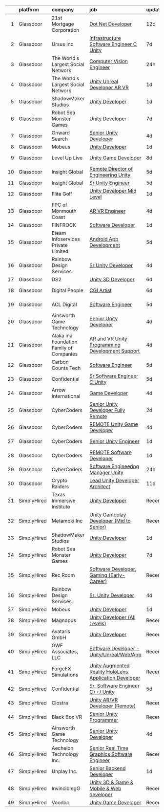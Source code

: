 

|    | platform    | company                                  | job                                                                                                                                                                                                                                                                                                                                                                                                                                                                                                                                                                                                                                                                                                                                                                                                                                                                                                                                                                                                                                                                                                                                                                                                                                                                                                                                                                                                                   | update_time   | location            |
|---:|:------------|:-----------------------------------------|:----------------------------------------------------------------------------------------------------------------------------------------------------------------------------------------------------------------------------------------------------------------------------------------------------------------------------------------------------------------------------------------------------------------------------------------------------------------------------------------------------------------------------------------------------------------------------------------------------------------------------------------------------------------------------------------------------------------------------------------------------------------------------------------------------------------------------------------------------------------------------------------------------------------------------------------------------------------------------------------------------------------------------------------------------------------------------------------------------------------------------------------------------------------------------------------------------------------------------------------------------------------------------------------------------------------------------------------------------------------------------------------------------------------------|:--------------|:--------------------|
|  1 | Glassdoor   | 21st Mortgage Corporation                | [Dot Net Developer](https://www.glassdoor.com/partner/jobListing.htm?pos=103&ao=1110586&s=58&guid=000001821a5f4b0f939e2a02dde59460&src=GD_JOB_AD&t=SR&vt=w&cs=1_06e5aae0&cb=1658299829411&jobListingId=1007990508969&cpc=3048954C0A0E4D25&jrtk=3-0-1g8d5uir0khog801-1g8d5uirdimbe800-8a830705b06b381e--6NYlbfkN0BeAyavutZxRR7ChPbyVYCIOKJX9CUQksOACpGPzjAT8NFrx-wLRtB8cHbO_Z05eeN-ec5Qr0zoARbmGulbnJfT-tQ7mZ_Crun4kihfGMB0SAkv55ej3GEmwoceb5zNJUUrZ102Nic3xKjbl7XfDXj_49WS4x8AbQYFPMDiUCKuONfOLIYZFizOiKK6aLzvrWXNhCOBYeTIPyGUf7Njab4y6jE_oU8_eIy97I_gZ8cTtQxPLWnV1dl7SnNpUrQxR32ylRrU718tMM5M37xFW-HIV_x-H5eWkngulMDTvYOaFRcfBhQeAlxjx-1hj0IW_qazTKwGmTRVqdJjQQZGX0HlUOF2QuhwYAaoC9Lh-3xPHyUVbkUJHGFKd8avzn9r5cbPAknqatI2cEP8QwNCMvguzBMFEhIwh4i3qFnQTRs8sH347Rlo7EFnMXdbFz0QqJUNkRIFYm2Zj19v-rhYhd9C5zod__2bSOk1D02vV1KsqrXAIsTRZvvN2oJXUtr8Qas%3D)                                                                                                                                                                                                                                                                                                                                                                                                                                                                                                                                                                 | 12d           | Knoxville, TN       |
|  2 | Glassdoor   | Ursus  Inc                               | [Infrastructure Software Engineer   C   Unity](https://www.glassdoor.com/partner/jobListing.htm?pos=118&ao=1110586&s=58&guid=000001821a5f4b0f939e2a02dde59460&src=GD_JOB_AD&t=SR&vt=w&ea=1&cs=1_83c50b16&cb=1658299829414&jobListingId=1008000665313&cpc=723ADC3DFE402989&jrtk=3-0-1g8d5uir0khog801-1g8d5uirdimbe800-b0485a43df19784f--6NYlbfkN0CT8vBT9H5mqECx2dfLV_FONLPDKpIRssxVwtj05Tmm4rA5I0VNOPdM1oYsK66ov5raqgX3wEbAqR0DWOo8CCBt5Y0qBNhgsQ__-1w0kUwpV6FrWLvtMXARPehRsQ7uVa8glCZcAkor2mfrt_8xJznLCLcsFOn7QcZp1FSw-N7Y-h39sb6CeYTWv75zZpPoM2vjGwSM9bT0vYP6_6zlYTVMAYXL7gWkuK1uMvVkI9MWs1JI0ZC8aY2RUrMh_-goTW8szIfp45CCQrQbJ_NEcXJSLiC4XlIXpfdwJFIY3xtd8A_SAqo0aYMdsW50nYihlPj-K91iPYvBpOjQTZr66J-gWwHjCrIva__4EHj5aLLCeHY3TQBt79YUpBu_OZdN5QgJqh2SVoBzQupQahNPraJGCfJgwkDp9po0aogns1EtAagzr07nE8Tm5MVkjtg_yH_ZtCnN3EhP7-f_h4oZGgQqxS7sPpDCHhGTyhr8XEoKetfnu4d5kCCdGBBZm5vPh6OhNIM8nJVSwMWHh4VPqDxIO0bJRGGM6MiZXwhCeWlkRFRL_awGkaC7JQfXn2gOXpv_nRyd3rbeSByCyK3Ms-vxQngWZ85dRYldZ17q6CELvfmO-IIZjTO3lx6D6TIv1fzG1mFF_jobtDKF0uy2qICf2hTqQMAytemIlvh7HzxwrkQQeLyH1D59QQo2pWGnT1JbDv3MJwWZ8i_oI5ouYA8mFWDprwh3Af7MJkuF_UeQmQKrVsjY4rTmCKkNrilPomJ3-hySLKMBnOre1GQnrxpBvgqBYuoUNG_nmebos8Vg8tnpdZ5pg-sPcz3DDGi0Fj1jLBeMYI6YijJ7N2HijG_zeAwpzzb111s3CN-ct6WSXNOIpNTxmSy4NGMdKZLZJ3QPZZh4whJNaXr4sJRc8iYSoTW_KTL283dswjExDh0tmxfG0qkNq6Gxzk8HRdQ2ZEW56kcUdE-Ugv2ngTP98-T5DAUe_u0bd_Ws1vtPYzb0pkwAXyibvjcvBZPI3sV-LKg%3D) | 7d            | Pittsburgh, PA      |
|  3 | Glassdoor   | The World s Largest Social Network       | [Computer Vision Engineer](https://www.glassdoor.com/partner/jobListing.htm?pos=119&ao=1110586&s=58&guid=000001821a5f4b0f939e2a02dde59460&src=GD_JOB_AD&t=SR&vt=w&ea=1&cs=1_a94d45e5&cb=1658299829414&jobListingId=1008016092332&cpc=4F748F1840550ABC&jrtk=3-0-1g8d5uir0khog801-1g8d5uirdimbe800-ce12c7469a19fc67--6NYlbfkN0DSgjPPcnEdvoK3uuxfISLALE6pB1FR7YSHOr_tSg5_QGIhoz_2VqUepdcKLBLI_zSI5rPHLCmBGWgxCeJ4M5P7n_XgXq3LSbWHVjzhB8SncVWKLKcauZj6BitvAZqCpK2ZVO4R1u2CEQQKkPMw4ZDE0iWUW6Q4vv12NAM5c-Hf7Bz-OPjFUdxgf0LkTwE9QDgNyVAtoBeW_TZAlpznnyrZAUJiHPWhbkBaWMtHQgYi1jGja8lbYkxHbJav8hVPK1IOjgVRYI1kt_GcNShk5lcrF_niPKSnGIyvbQAZBKT4kPO7eZr0NKtaDgKtmscnvlgBGV9iPPzGmaP17Ir881udmr2hXBDzMhgHKAqrwHHyaA0hgT46wvFivv2jGiAc2aCDjURJlSNhUfAR7TXun5sizNdoPXg6dEVdbgfjX7_cDwBc-47Vl_atF8evNyzW_SN2PfKuRUyi5_HSHo4gVDJ4eKO8oscxkzSdepWpY6WH62eY5110OU2WmTHnHy2LNJh3CXUya5DI2vOUO5sNhVazi_ReJVxGopAjv31QoARIvPho7IXd5ay7gnN4pVUnBsSVDIBr3Sv9pBtzrluONxTik3CAGAH1QwI%3D)                                                                                                                                                                                                                                                                                                                                                                                                                                                     | 24h           | Houston, TX         |
|  4 | Glassdoor   | The World s Largest Social Network       | [Unity Unreal Developer  AR VR ](https://www.glassdoor.com/partner/jobListing.htm?pos=110&ao=1110586&s=58&guid=000001821a5f4b0f939e2a02dde59460&src=GD_JOB_AD&t=SR&vt=w&ea=1&cs=1_3dfbc950&cb=1658299829413&jobListingId=1008012651983&cpc=6193B0C32834B022&jrtk=3-0-1g8d5uir0khog801-1g8d5uirdimbe800-6a9687f16436b173--6NYlbfkN0DSgjPPcnEdvoK3uuxfISLALE6pB1FR7YSHOr_tSg5_QGIhoz_2VqUepdcKLBLI_zRvkDZhvtF_k8miCmwKmbQ_d86ghCkWK5Iyn9zY4XJYRa_cJlbg1rLK4zZUQXMOjDscXw6-RhjxJQyns7_2qNLXsUWksOCT123nD7wpF_Hivl8vz11EM2MFHvVHmMh_eNcTFKBX3aPx0XK2AWgWqCCi4yhTQXqaJ-rU0w4FSR0A1fu0Nxja9jKNHuuas7Ala2hHSYuh-2Vn-d55V8gQ_PfcW3lMAB8MR2QJqOEu7BQtJ7Pb7azhGjZf-lT6oO0GV6yxwmv42tYaOgrRkB44UW6s-Of9m1ft8ZYljJamrG7JPC-bFhsQMzLLuXmyBMXOWatltFFnnC8uszpbDuu8bS8_3cjcAOT9-MdLmJIPUaZUlTOL6SjMLDqiTWE4I3zVTc1L9oJ2L4nEt3K_SiGIgLsCGUzEYZMDOBOJUtHRbUv8lkZ9_YIppm0Ktxgqmviy79nLMfyDexH6AKbACca7x459CU-DEcBb7H45v73OKmD9MB-V4fI4bnuzbUZW4rmKqX2pubDqZpoyiYs3J6nKTvnM)                                                                                                                                                                                                                                                                                                                                                                                                                                                             | 1d            | Sausalito, CA       |
|  5 | Glassdoor   | ShadowMaker Studios                      | [Unity Developer](https://www.glassdoor.com/partner/jobListing.htm?pos=124&ao=1136043&s=58&guid=000001821a5f4b0f939e2a02dde59460&src=GD_JOB_AD&t=SR&vt=w&ea=1&cs=1_87454560&cb=1658299829414&jobListingId=1008012133994&jrtk=3-0-1g8d5uir0khog801-1g8d5uirdimbe800-47599d259b71b965-)                                                                                                                                                                                                                                                                                                                                                                                                                                                                                                                                                                                                                                                                                                                                                                                                                                                                                                                                                                                                                                                                                                                                 | 1d            | Remote              |
|  6 | Glassdoor   | Robot Sea Monster Games                  | [Unity Developer](https://www.glassdoor.com/partner/jobListing.htm?pos=128&ao=1136043&s=58&guid=000001821a5f4b0f939e2a02dde59460&src=GD_JOB_AD&t=SR&vt=w&ea=1&cs=1_34da6039&cb=1658299829415&jobListingId=1008001069165&jrtk=3-0-1g8d5uir0khog801-1g8d5uirdimbe800-bda0a343296c4b50-)                                                                                                                                                                                                                                                                                                                                                                                                                                                                                                                                                                                                                                                                                                                                                                                                                                                                                                                                                                                                                                                                                                                                 | 7d            | Remote              |
|  7 | Glassdoor   | Onward Search                            | [Senior Unity Developer](https://www.glassdoor.com/partner/jobListing.htm?pos=105&ao=1110586&s=58&guid=000001821a5f4b0f939e2a02dde59460&src=GD_JOB_AD&t=SR&vt=w&cs=1_b63b10c5&cb=1658299829411&jobListingId=1008009126466&cpc=AE484BB564079092&jrtk=3-0-1g8d5uir0khog801-1g8d5uirdimbe800-a00b5ca1fb24b99d--6NYlbfkN0B7YoEZZ2QAGDyEGGmBPAUWSHc1Mt3sMCn9FehKcWA3w8FH2hNAUDUUK56wYZ9jEGsXCxu_85K9uRy8dOwbEGhZNxipk61hwP0-Sk-yec9ZHp0cveDUNV7Ty3Fe5lxwgZMJjTROxwIX3CoB0-Hqf7feHG1fmuiRwJmmkDxtxLF51Q-lWP1FzRlR4WMlJ30EON4koHrwPNQHTrCciC8O2Rb4L7dgmTAF50IDTqoAlXi2kGgrj7LsN9bG-kFF3KbBCvL5QpCVChyvaGsaSbu-GoADiV5Zu0xpnJycMegvr6rQiEYDM29_WjPussTJv1jqAL4jLdNk-g-vJNZdQkWrbkfJCtdas7xIbZHO5-hYvGuooydBCKzwCqlxsGFifdCd7JSMehOLXnidW3EsSE01xDp8LPjy2MLCjUFsD2unGaD1S1hK4vbLKSBeggJDbaB8ltA58ly9p_3Zyx7Q-tcvJbzgzMWQDKDH3DfNzlyhJFtmPhcYNKA34ujwc4E_SJqvTqjGwAdysul7W9L6dfx0onjVRWTDhkshjKQLuyBxmj_ZAJQD6feCEm9PNWmzK1AmU0gA-SKYG8ki_a7R0QGOOVk8kHqhs4BwtM8OWYXfjR9Yt1xNWTdcGsDhlc3tPDqG0h9YjHE_Rg9pHzuwDKOOR_5MfFyfhPltRNtx_YGWJcwyjYIwtVM7ulBkvwUiKE_-EuWlrdGx966fvAeKPj0yBEiE4j6OevAw7Xsi7jrcBXa1TOHwkAUoLB0jM5BjZqkTVbpLGb7mnzdQjho4Adg4HlKjDyOZAVAAI5Kl9CtsyhjIK-w2j4KQAIXpxXN-f0qAXEZjdDJHkwh8uOBVdjC9ITV8TJpkhxq-1qOBb0wCioJXSGEsbsvh_R_yGxZdAuCLCxVeYFFQIID4dqZYT4bBislw9d6-tcMN-x3Cpr_uTKj1ZWKcxSxNtxPJJooZFJ51M0nZUNrVvEPrp9tcguGu22RYPuJZLb3ElHptuHwkFsfZ6rN8PADVogOj)                                          | 4d            | Ontario, CA         |
|  8 | Glassdoor   | Mobeus                                   | [Unity Developer](https://www.glassdoor.com/partner/jobListing.htm?pos=130&ao=1136043&s=58&guid=000001821a5f4b0f939e2a02dde59460&src=GD_JOB_AD&t=SR&vt=w&ea=1&cs=1_946fb649&cb=1658299829415&jobListingId=1008012455848&jrtk=3-0-1g8d5uir0khog801-1g8d5uirdimbe800-8725804754ef9c43-)                                                                                                                                                                                                                                                                                                                                                                                                                                                                                                                                                                                                                                                                                                                                                                                                                                                                                                                                                                                                                                                                                                                                 | 1d            | United, WV          |
|  9 | Glassdoor   | Level Up Live                            | [Unity Game Developer](https://www.glassdoor.com/partner/jobListing.htm?pos=107&ao=1110586&s=58&guid=000001821a5f4b0f939e2a02dde59460&src=GD_JOB_AD&t=SR&vt=w&ea=1&cs=1_be9f2063&cb=1658299829412&jobListingId=1007998297243&cpc=C19BE7EA145E205E&jrtk=3-0-1g8d5uir0khog801-1g8d5uirdimbe800-25709eaea19f08b4--6NYlbfkN0CvahHJL5dpwIe5nlYo2UZJB8CTXAEl9vJAxrd3EfdRQTsMSQezOrtTMBqU6ULetrn0kWKrj3WMZ_Zw7M8i1tIU5GOLAEookl2DAeI1XSX4CuoccEQp393OXUCbGbTct8FADhPwjvcMG2ENXgxGXjYu53qekhMum-_e2gNGa1zEKheMz6EIdBpvkc-RQwDEgUTFgPvHMuNAuHvgsmQG50oHGqtcUcFpOms4N_eentHTLM_i6BUi86wbJmW2TaPpYh0mQ3AEp6H2qFFFyNQ-yEe92FtKB_b_yTskSylwoKNXPN_dmZBujOs1Hj_97fFn5s6MCd2zG-kHwnrUftURDEzWe2p-ogiY5oKXOlKeMl8_MJX0wWag5G2Zs8p4cnyIb5twroGk1e4FoneHeCDK3xJO3FXHacpGP4USZ5sHZ0xOqv-iwWBGN59yRoertgLVoFrbOkHBugarhbvBoS4SXcwPmk53UgKfqTu1VdiorL4vvenPoosmiEqI5XL-0tInGyE%3D)                                                                                                                                                                                                                                                                                                                                                                                                                                                                                                                                                         | 8d            | Issaquah, WA        |
| 10 | Glassdoor   | Insight Global                           | [Remote Director of Engineering  Unity ](https://www.glassdoor.com/partner/jobListing.htm?pos=126&ao=1110586&s=58&guid=000001821a5f4b0f939e2a02dde59460&src=GD_JOB_AD&t=SR&vt=w&cs=1_3bb936ff&cb=1658299829415&jobListingId=1008005763098&cpc=654405A9B1E0A9F5&jrtk=3-0-1g8d5uir0khog801-1g8d5uirdimbe800-a4532da0d4f64da6--6NYlbfkN0BKkHZu3wF05EeDimN_p6sYpKCMArvwa95YdH7UpkaBCqc7l59Erwqcl6jKZ7tqOryX-JP2TgSKNiNDyGFl1wEoOFj1GEPLc3pbttkrTy9NNy2_4sGK_zQoSaA4wBw-7ZLrSldBUJxd0hT1aq812k5cA026H-45AxJa1hY-Qx7iOmaToWi52HrzNsXGcjF5a77lIHBBi-pNevhZvzEZs2tzYfwe7Dls-MeVrpKEeOC0JGBwddxmLD6d7E0I3tkgqRn4Od0t3R-5h_eFmZh1UUBJFw4VaW8YXPDJ5CdOkuqWGhklOWjxk9U2N-dYH1b6Q_oqXJFVlk-reOf_uSz5Lp6z5QgVy27vuH_XJFypDy0ENfulTiXBbJ6TlJ055adXNfIFBSX_2apL9py23WRTyU-h7UNx8pueVtgSpAx_H2vW2QOJKhQyz0ko8tMo9v6eDw-ZVeMcfUT9dvRS_JRrdJ5UEn09kveGMMWjRiQ8DhQyEg%3D%3D)                                                                                                                                                                                                                                                                                                                                                                                                                                                                                                                                                              | 5d            | Las Vegas, NV       |
| 11 | Glassdoor   | Insight Global                           | [Sr  Unity Engineer](https://www.glassdoor.com/partner/jobListing.htm?pos=111&ao=1110586&s=58&guid=000001821a5f4b0f939e2a02dde59460&src=GD_JOB_AD&t=SR&vt=w&ea=1&cs=1_02562c06&cb=1658299829413&jobListingId=1008006008863&cpc=A0637F14311B9419&jrtk=3-0-1g8d5uir0khog801-1g8d5uirdimbe800-90496938cd1a08c9--6NYlbfkN0BKkHZu3wF05EeDimN_p6sYpKCMArvwa95YdH7UpkaBCgHzxp9Is74qxSOFHe9rjiESEHFG7uHJFBRdHn15XhRg5kVF65MFIbQYQDIM__9-kIGC204QAPDKP7mfL4-pO1NFvpQgZa0IN1pmRfUl2Hg41IEJeJASAqpgnyak1_oHxTgcsSFmlXkO0a-hW9AMRewTcqbwutZS4rMKP84kcl7Fj5ZBTolzbC3fyrDB2wB1v070lwRppvHsVcrYqSLuAchfkJ2vh_ZiO6fo6KudMydCIkBTlWQAHW4WQHkfCnH0ujRGI7SU1_-IMkOIaCvd4hestweGJk8qfm4OryKQbYvuQvXZvJfara1SezZOJabjOmh_195DfObpes2Z_ZGcECnTGn1AGrtjJfZEEUtdIVb4Ze7z4I4NiKKSkRmvJgQ_xhcPATtcV3d1YDeyBNvCz2DTb6_r4k4hdcSv0zLenIXn3p26if10o_HdV2jGYgzyWNRwNIp8kGLMe9oYD8-Nq8CdtcrpkiF6xA%3D%3D)                                                                                                                                                                                                                                                                                                                                                                                                                                                                                                                                             | 5d            | Remote              |
| 12 | Glassdoor   | Flite Golf                               | [Unity Developer   Mid Level](https://www.glassdoor.com/partner/jobListing.htm?pos=104&ao=1110586&s=58&guid=000001821a5f4b0f939e2a02dde59460&src=GD_JOB_AD&t=SR&vt=w&ea=1&cs=1_61f5f6c5&cb=1658299829411&jobListingId=1008012200941&cpc=F793441F64F6F721&jrtk=3-0-1g8d5uir0khog801-1g8d5uirdimbe800-2ed91eb2bff1af8a--6NYlbfkN0D_KRozbKJx95I3LRYgbj09bqBDFeyQG4s8tCOB31p2DFF3XWjUbq1KyFIz2p5qTCcJE-tfDGeItgF3YqsHxqmWmv_fe83BmlIU0WgDu5uJxBbYiuDddGZhBDpUzgYV_vmtzXvB08EMIDWI2OXG29cWyCnCkApuGpnUrcgpkVhp-EePomp4q814zikpbXCgdd2LQoUyfLfHKoamnV1J6ESqVL5xeyFufrVib4AnvbzWAIdgd054BZEkY1IcWTIg1CjbOXHmFVY9hhifT0Scnt47qpMC2DGMqc4kAd10gaIopIEoPRpJ0ac94mJK1O5GgdhWqhRHE5TD5-sqxZ7fAnCu00_2j6hkwiKw-ASMH3XePGYwtpL5AKhT2g6mbOufjAT_ifcs2su8YTjkBOuTfNM0X19qPtz4rHiP-H9ZFnJUXzvQcrZx2URHQGqmHfwrSK4YEiplyAjPTWe_mzlPl9BjUlOIUDd6l1bAAQkh8flin-aC4-zbvWZZxaPhZ95JmsSz63cqi_pTzA%3D%3D)                                                                                                                                                                                                                                                                                                                                                                                                                                                                                                                                    | 1d            | Dallas, TX          |
| 13 | Glassdoor   | FPC of Monmouth Coast                    | [AR VR Engineer](https://www.glassdoor.com/partner/jobListing.htm?pos=116&ao=1110586&s=58&guid=000001821a5f4b0f939e2a02dde59460&src=GD_JOB_AD&t=SR&vt=w&ea=1&cs=1_805d7898&cb=1658299829414&jobListingId=1008008395089&cpc=8D52E76475A7E842&jrtk=3-0-1g8d5uir0khog801-1g8d5uirdimbe800-6ea360dff88ed17d--6NYlbfkN0CLv2CBgusphKIwL-jyz1jWirmJ0svNnTxHpeNhNaNJDD3B_l9KdkoZlyygzogx0NUkkQBJEELeXyE3aqUkDRqupv7WzzVk10YumWlohhatGi-Z14Ozi3HdFgiZLW4ahInlZBVGSH8DCv0MIbIoKUvFqKzXab9I-mAtpaYOVNOkK56mikoJBO4JMNqHoTWJau3mb9UIe7Gad30L2OgALRRhf5xvZt63dbOZK8NBTVRYhdAlc47K8S4Ng7_3E5AGrEXAIVmvCV4KyFNa22ZwgBocMY3U-Pvf62VWow7iqbRBHPyys8snxRMtNDqUe2m5S2VDcHFuD2HAJRkejU5CgEHQOtzVpA35DBO89JxrZI-2d7rxsgX6ldGxnB-xFPJP6zRwaSvph0zlLY3-fFnTEXrsBn8z0SmxPFAivhWUknCC2naUygbuVZiRHl6Eowc_cC41iLaYSfwj5h-1gfirpavZ-rwnztxCKGzNhvex9RJPdL0l-dIYIn58KNtpI285uwI%3D)                                                                                                                                                                                                                                                                                                                                                                                                                                                                                                                                                               | 4d            | Remote              |
| 14 | Glassdoor   | FINFROCK                                 | [Software Developer](https://www.glassdoor.com/partner/jobListing.htm?pos=106&ao=1110586&s=58&guid=000001821a5f4b0f939e2a02dde59460&src=GD_JOB_AD&t=SR&vt=w&ea=1&cs=1_be68d961&cb=1658299829412&jobListingId=1008011950221&cpc=3028881457C6165E&jrtk=3-0-1g8d5uir0khog801-1g8d5uirdimbe800-52eb8c47240b8ce0--6NYlbfkN0C3s6SQssVyjM0TBjXC5cY90NsFTu6k7iXDnyh6Xjam_f9HPFxZrvvEQyN7y773b5hIKGguGg1k6Yyil5NVzPWwtKWS3LS1S-Mf60Wz__rj5kbF1r4w3M0mK_bX94uYwKpE-w8DLdRyVftoTK4_UjHHtIv0zkXJpGuzEUf2jhXbk6G_k1fVtrLLSrGOKuaY8d31KGh8Bt2ymIe9t2F3_NMhpfM-F6MbRGYA-F-AhQAi24a4t2b3llTWQfTjZuI5JoCqypJBT9jP1H6Il4RHb43eeWxx1vMu7AJocnzdiEYB9B-NKWbURqfIqWkkNkMTX8Xydmm_utExhzfsX3UlJd2XU2pwAY9jqLJHhXzW_zazVIQtaCCjFGgjo9PEX6qB3iQKnW-APTMjIDKbIbvh2UkVmlJ1UWgQjiuiD8TDrW2cFy35p8yhio0LcUrlVyIh8FNRqz3irRA6qtllubRpAnnE170r5PEwyIBMEc68lRMtPmSii-BL31ViIbxXWpRayusXXaq-7yrgmA%3D%3D)                                                                                                                                                                                                                                                                                                                                                                                                                                                                                                                                             | 1d            | Apopka, FL          |
| 15 | Glassdoor   | Eteam Infoservices Private Limited       | [Android App Development](https://www.glassdoor.com/partner/jobListing.htm?pos=122&ao=1110586&s=58&guid=000001821a5f4b0f939e2a02dde59460&src=GD_JOB_AD&t=SR&vt=w&ea=1&cs=1_26cec604&cb=1658299829414&jobListingId=1008006527467&cpc=2CAED5C921A5F994&jrtk=3-0-1g8d5uir0khog801-1g8d5uirdimbe800-05383e8359260793--6NYlbfkN0Dh7uhyTJ7ceVX9cxrhRzkf3V-ashF7vV1FDMtoY4ul7WmHnca46Sdb1uL5D_1w7uZpB8dI8SJgJC4hBpvuLOgsCEs6NAswkoJzi_6T96O0upM3K2ddhyUSSrTgyDNjEVnOhIq2tTP5YI3BYfxbIXQvSXy-Kj3858Yj3Vw5OnRDHCeOOHWh-8ot9FkMgaPHiPnor4YPujmNAVG6fnNGmF634S4EIiYyTYuMKIG2a0maHv8YOMBWvT4o8R9nX0kHJeoY_n-VsMncUzagNcwjZFCAGk1f5B-SxbvBrlNVozPlWRJMi7iginYELh0yYZzcA_76Jo7hZqhNSWPu-Y82Ty604YjOPrQyuHHHjMhTXGtB3P6xpPRlqKBDolAtfnRDqIQC0c3RYsgq0uSimKlVIbmNZWrs-SkIqA1TFETsG2WdmxiHg63mgHHGHofCfnhdAd5kTHXRWqHGXeV3GluBDMXiay4b_tkBp3DOmWdEnurXzjsjGk1-DcvLTeLEIAVRzbaOq1EIBWIO8Q%3D%3D)                                                                                                                                                                                                                                                                                                                                                                                                                                                                                                                                        | 5d            | San Diego, CA       |
| 16 | Glassdoor   | Rainbow Design Services                  | [Sr  Unity Developer](https://www.glassdoor.com/partner/jobListing.htm?pos=125&ao=1136043&s=58&guid=000001821a5f4b0f939e2a02dde59460&src=GD_JOB_AD&t=SR&vt=w&ea=1&cs=1_c977a0e2&cb=1658299829414&jobListingId=1008007915028&jrtk=3-0-1g8d5uir0khog801-1g8d5uirdimbe800-bd6aaf863d3efcb2-)                                                                                                                                                                                                                                                                                                                                                                                                                                                                                                                                                                                                                                                                                                                                                                                                                                                                                                                                                                                                                                                                                                                             | 4d            | Remote              |
| 17 | Glassdoor   | DS2                                      | [Unity 3D Developer](https://www.glassdoor.com/partner/jobListing.htm?pos=108&ao=1110586&s=58&guid=000001821a5f4b0f939e2a02dde59460&src=GD_JOB_AD&t=SR&vt=w&ea=1&cs=1_4106c9ee&cb=1658299829412&jobListingId=1008003789277&cpc=C63BD00756FD6F58&jrtk=3-0-1g8d5uir0khog801-1g8d5uirdimbe800-3dc75a4ae4966aae--6NYlbfkN0BKZiTU3MWSf2834NP8-BeeJRmueELpPi8r1E1YtrvsfHIZFXDrlmQ558dKnDmfieoIbn97QAPoRW-TZ4mkqvqP2tqzRnsaUdrNmaIPkW_IKr_b80_HPUsdUYmP5ZWsVs3gTiWr6j4NWSiCx2g7a77tRh7VYoXUMP1SO6_vUSlwwpxN9kSPQ8zkOUvjLEvmMQ-JZsTERmYlW1Feoq4HK-GusEPHXsgfxri3SUkXlV9tqeIIDNotxEVbyw2Xqq2RTTq1rdXIAxIV-1ULasBMvdZp9wRG7pv-x4R7mO3jeQTNuuu4zz5vVTCRMczqZgkQQ21lhQyq4a787Qg90eOxdOCuFHDt4iv8S3xbKrRKfqXV4xGAYR5SdQncM-6vnpSlaQQRLFwGT-HPaKAhrCCgP4JQ7Q6QomtNxmTCDrV_Iaeai4kY5vqxp5XriTyZusyiBDYw-pZ8GuMtgQnA5tPmANF9Xp6Xvpd1-HZ2C5Yzoq3nIPl9rD13Dz_7T6UKX38hXwklR0h9BAHNtg%3D%3D)                                                                                                                                                                                                                                                                                                                                                                                                                                                                                                                                             | 6d            | Niceville, FL       |
| 18 | Glassdoor   | Digital People                           | [CGI Artist](https://www.glassdoor.com/partner/jobListing.htm?pos=127&ao=1110586&s=58&guid=000001821a5f4b0f939e2a02dde59460&src=GD_JOB_AD&t=SR&vt=w&ea=1&cs=1_82021e65&cb=1658299829415&jobListingId=1008003231041&cpc=F41FEAB56D215062&jrtk=3-0-1g8d5uir0khog801-1g8d5uirdimbe800-5521329aae6fcc64--6NYlbfkN0CQRQ3eiV4YWjrRS1ho7HVQ9JO8v6Fb3eU0yDOJbdOiEoxcbMbAZ5AqIhvJgyRVJMaxzVAGPEOKL8Xsx6wLsj4JSrq6ioBA61CEI2T_HFr0HIeFXNZOy5KE6p2cRmJ7nzzAccfdieyE6ScRJq9XDl61fMV0awonkN--_BX1CW_S85vSH6YJV4xr8xgtlteii2u9bABQLhnIlNvXEYhjJNpyu-I1OW2ja4um_Szej3kK5rfZq7yzHiH0Io59KFu55A8eRpeUEitnyYl5aqxWOoXnpxP5ir3ahElvwnIrWt6zUJHP6drfbPP0JegnoNP6aL-IoJYR-EC4oM-1TcZmca0VkBE5Hm5V2uOvASoipjvc8KuPJDBXLD8-wXeL3k-6FD6LhPSvR2207zkrYwUK_K4ms_uhFAnK8n3fVwj45QXBIoWcx-7sNsEa6Ct3PUTlkzaT3pLQCKFu7TzmJhqRrOFWLPeR7gg006jPYnTkIxJ-7d8cdBcDJlxfMseAGwd_2yo%3D)                                                                                                                                                                                                                                                                                                                                                                                                                                                                                                                                                                   | 6d            | Minneapolis, MN     |
| 19 | Glassdoor   | ACL Digital                              | [Software Engineer](https://www.glassdoor.com/partner/jobListing.htm?pos=113&ao=1110586&s=58&guid=000001821a5f4b0f939e2a02dde59460&src=GD_JOB_AD&t=SR&vt=w&ea=1&cs=1_4ec5bf01&cb=1658299829413&jobListingId=1008006504066&cpc=2CAED5C921A5F994&jrtk=3-0-1g8d5uir0khog801-1g8d5uirdimbe800-0e715c5c72a96dce--6NYlbfkN0Aba5oU64R_O9Kj8y6RMdSSFXuPwn88DcWu9IRDlipDHjxHIIFB0atBqVJ04z1yB3_TM3wiBreOqB1UT_fuMUZuFZWDeTse1ISPNdbzmukxmEuhJ-e3BL4lvVlNNrOuLCj9oVNZ2nxbeeqgJoi_wqtfBziHSvLfgEr6AcZalS84NdPxC2agnxBRphB8k5orhzJFBb_IVt1bLAV4FIYjlWFdcbK1JoQ7NYUjMRlHb2ctU4UODFcYiJDVyNujjHxqqceeZza7QKLpLNPalfMCt7HgWQAI9lAhhujSVeUzV6Xlxbx4YQMuZt8V5ukfNmoELGAb8j1R-RVy8z6qjFoNNpekm9xG5HH-hPDfjQNm4nZXoznNAw3C2DDNnl6-0_C1kSI7kNVKfKGzx05tulpshf5Hty5vaPSjCXyAXvFhjN3_MuLws2ZUWVkzBrEAA72sf2sVrnqDTSGbjM7itaZy_b0yUgL3G5Rm9Zcto3pYikQoAVtC1nZkbh2I)                                                                                                                                                                                                                                                                                                                                                                                                                                                                                                                                                                          | 5d            | San Diego, CA       |
| 20 | Glassdoor   | Ainsworth Game Technology                | [Senior Unity Developer](https://www.glassdoor.com/partner/jobListing.htm?pos=129&ao=1136043&s=58&guid=000001821a5f4b0f939e2a02dde59460&src=GD_JOB_AD&t=SR&vt=w&ea=1&cs=1_e440f6f7&cb=1658299829415&jobListingId=1008008228206&jrtk=3-0-1g8d5uir0khog801-1g8d5uirdimbe800-e4ab6642d59f7f91-)                                                                                                                                                                                                                                                                                                                                                                                                                                                                                                                                                                                                                                                                                                                                                                                                                                                                                                                                                                                                                                                                                                                          | 4d            | Las Vegas, NV       |
| 21 | Glassdoor   | Alaka ina Foundation Family of Companies | [AR and VR Unity Programming Development Support](https://www.glassdoor.com/partner/jobListing.htm?pos=109&ao=1110586&s=58&guid=000001821a5f4b0f939e2a02dde59460&src=GD_JOB_AD&t=SR&vt=w&cs=1_1066ad5b&cb=1658299829412&jobListingId=1008008179347&cpc=03F67E1B243A1AE3&jrtk=3-0-1g8d5uir0khog801-1g8d5uirdimbe800-1a5c3b0624205735--6NYlbfkN0ChVmeEeaXfnw-D8ZhSBdgPTvIDVQB7yRHpNgp4If4E6FrBwtCQqberTJMHU1ejjQVrSlu7gcF4s0TOADoLFHl9hHoXrx-KEyxEwLS_QdQc51h4fVsgPMIhs8t73MRQSyvC-lYrbXLVA293Zx_8E2RsEz26rpxkz_1ZcxRRZFSGkfML1Vp9XFYUDmLeB9epP0BGT0mkLyxVJKTRRGb-Eb0QdjQpev77zZOCl_Enb0jM5JJL4cvhwKnY3AA4vs5jzL-A17KyngQLMHA5qzFvfgZcIY72AoFCq2tYXUZyzriNP_q3CCvTArNzBHtZ2vtWqNamCOIrEZOzVjqS64epZ1czPoQQnXACUju9JhO4wPpaTytyBrL__s4tpmyZb3GDawUoZyG70Jws2AYWNetPwN35YUwxbwhjK7pugKNur9k4KqaeKHe28KWPKfdbGCvUOhJz70XsuH8hQZgdv5hD82gAQG-mtj-Nl8jBq6ys6PUwyDblx3fkq7MQ6uqCvW3zJdVyoV2CtJV_VQDOexIZfuTqETZrBRtxXJofqQqAzFtHQlpynljOCQ1d5NRXpuIHwor5jkIDExb1e4S-n0C8fvzs)                                                                                                                                                                                                                                                                                                                                                                                                                                                 | 4d            | Atlanta, GA         |
| 22 | Glassdoor   | Carbon Counts Tech                       | [Software Engineer](https://www.glassdoor.com/partner/jobListing.htm?pos=117&ao=1110586&s=58&guid=000001821a5f4b0f939e2a02dde59460&src=GD_JOB_AD&t=SR&vt=w&ea=1&cs=1_c596e1cc&cb=1658299829414&jobListingId=1008006459675&cpc=8795CF9063CD573D&jrtk=3-0-1g8d5uir0khog801-1g8d5uirdimbe800-216a05cd36c02695--6NYlbfkN0DjjPI35Z03c8N8k7P7mSDxPcaIT6a13kRrVpzrT9Zo-nyt9_gIAhQ8g2igJob_A2Mr12mpqyGYX8W0BEhgmPGUwqgdzE40FuyhZFaOI5Tg7ArrX87FAVfhLbCsZQqmosPJWg8U8SfPnWPMfrDIOuFGqJAuDPQhoscCFx9L6lxY9innB0rIPOn0PYw5uJi-DT_-_wuT_xzE_CyFPZbAxW4S0mtujnwBIkU4o4ojlQ3qic95w8vTk1uaxktZrPnnjJ53uK_5tfXD1ctS8aH4LDsaLvLnCo08ct9FumJLKioSaxyJyLaczD9iyvoyZSdAwzrirm2r7Efyx5xRmJyH1slAQAkSQkezzDOf1Jrod6R2hKh-HMGJuBFy4wlPm_X29uz-PYesCGWm2n3b-3A9x18Eqb-pgVQUVJ_2qAhhOc7sn4rDXxnYU9OFubE0xyIYMDSJGQoRlgnBFqKjTP_vBeUptjJccH20Gm-8OodFVYm4wmnod2ZTjmWt9ArblAxK-8M%3D)                                                                                                                                                                                                                                                                                                                                                                                                                                                                                                                                                            | 5d            | Remote              |
| 23 | Glassdoor   | Confidential                             | [Sr  Software Engineer C    Unity](https://www.glassdoor.com/partner/jobListing.htm?pos=101&ao=1110586&s=58&guid=000001821a5f4b0f939e2a02dde59460&src=GD_JOB_AD&t=SR&vt=w&ea=1&cs=1_3f572652&cb=1658299829411&jobListingId=1008005342375&cpc=38B564C08F17D3D8&jrtk=3-0-1g8d5uir0khog801-1g8d5uirdimbe800-067a72b80d2abb4b--6NYlbfkN0BTT1lo8Jwdy_hu5PBsWOg-OgEs4ry3bvHurgSPaoaOHDUcYcEYotkHRmzPCmVzJ9QKWvhjCqs5SK7-meXzu-C2Og6RiuEXT-vHnvW-jlQHSvrMIff6-8-hK0pPlRAXqCIRr4RlOWDbT4iCa6Eowb_JMTaNzT9c87s2_A0QxTOj3dFyVBy3NE4UM214U3WGI_aHn6gGc4n1_Z4N_dqHug2wxN0bh3DHhS_7l22nQNS6FuvHHPMK0R59xStcLeeqUOesIxxUA8lIcr_SgZS7gtvD7udDNQraHhIoRcXs2a2BRXlxdworhq_9sLsTCnGv98zH6XQETdfJFAi8q2TgcQi7xWQl2aYeNxCW1LxCTckE06d27EzI4CFmli6r3crZVzpUHBph47nBdHwE9HTvnqK2GBILguQ9t3yUf_kgqIug9hz52byaEg2NpecxSPlzLDv2uSTW9YtEDgZ1rv618SOa-P8DrTMo9x-KB7qlX1LO9QkZKQb1xY6rFk6OCrvQdimvigDkfYVjVQ%3D%3D)                                                                                                                                                                                                                                                                                                                                                                                                                                                                                                                               | 5d            | Jacksonville, FL    |
| 24 | Glassdoor   | Arrow International                      | [Game Developer](https://www.glassdoor.com/partner/jobListing.htm?pos=115&ao=1110586&s=58&guid=000001821a5f4b0f939e2a02dde59460&src=GD_JOB_AD&t=SR&vt=w&ea=1&cs=1_18ef4fa1&cb=1658299829414&jobListingId=1008008494479&cpc=0FE1F5EA2BC84A01&jrtk=3-0-1g8d5uir0khog801-1g8d5uirdimbe800-8ae01c0f36fe9a0d--6NYlbfkN0Cs_GljMRtxZWq9EeVFiOrfb1E8GU_w2DWk6sAisfzPocODJL1mpd4Pf6XwmzHYX5uVFaZl639YvIUhf-SKfDp7rCWLf-RZZ2tRwus04HweTWsFzpbwwAPxyTadbN7Ao1EH0iw7oUONHlCoEN-l4WPfkkqi9NCtWOn6VRIglnoiBhCpXXAV8Ff-C609Yg0KWZTMkdvJbVAWn96_QL3xoGYYqau42N0bHCvEV03EnFrYUOwON1epIeFvnMa8Ex05FlBwU-U7439Cfjr6qEs6x7rWTCv6SwahpXtui4PBK1lhUPpmApWv8p_s5fs3Al6rDRjiciFIdiQXJZKE-OykG_3jXrrzIXsvbG0Nan2j_14h7OYhsWwr0kSwRn3UOPA3ZaLTDDa5s3nKtZ6clZ6IjPifk4uafru4rb2kPZKzRnAiVF6BzO36CVVGL4xm1TOwZ-UsC4nYO3jq8R_33XXDjGyU8a1CpO5GG4TxI8H6Z40LGA%3D%3D)                                                                                                                                                                                                                                                                                                                                                                                                                                                                                                                                                                                 | 4d            | Greenville, NC      |
| 25 | Glassdoor   | CyberCoders                              | [Senior Unity Developer Fully Remote](https://www.glassdoor.com/partner/jobListing.htm?pos=112&ao=1110586&s=58&guid=000001821a5f4b0f939e2a02dde59460&src=GD_JOB_AD&t=SR&vt=w&ea=1&cs=1_a780d902&cb=1658299829413&jobListingId=1008010210335&cpc=6FC5BA77C9A4CD78&jrtk=3-0-1g8d5uir0khog801-1g8d5uirdimbe800-72b0f0b56ecf43ea--6NYlbfkN0CpFJQzrgRR8WqXWK1qKKEqALWJw739KlKqr2H-MSI4eoBlI4EFrmor2FYZMP3muM0MAK12PrKEhStWIp_UHDBfDRtwOLRXkBuxDDMNbvkkHRxT-I69N-17Dpa__0Ioz2VDUUjAzmG3F7qbwaEGh5-O0oVWyZwDPUOGgbLLiOQ1h7GlG5uw_iyz64o89BMCP0Ee3IWVGZOBrSB4BNwSvq0drlnwdZj77z51GGOwWi78cPPhT4mYwl7mmfGDT6P55mHZUZBOa3qkK3jEk85AqhOm9g6dqUHiIjxoDAxiMYGSsA8PweSvMczIReibu545VmfMibGvyAmQhlFXUteuq7-ZqZjvJ2y4Qc0A_qLXOyRbMzsiUCj4GHmZHdWQE9mCzztfpGYT4uxHY0PZyKLhnZBwN9QTAV0j5AFcIi9SfpBi54HEWtcGaAYW1nvzb-O4AiKBjVlvhWzCWAjvzFDt9jUM-WD9bEKMUtdYsGiaEc9BznRzzdcPv-xyRqrbAgcCUmeF_tlN3CYYFHkumdsKthd3bxB_dgoPN_gpf4eTBVQ-fpwvdcZvXKGnLqiOnnVWbP6vUXz_Ns2CKyBZF_DsXLPb0AY0tMq4_pRd9phTCcnjKNXr3woSi59yoDDuu7sx1PJIreXdbN6NUA0FOrWcNBAAzHLZj3bFod39B5HiVKfWNU-f7PkXwz3lDKAsJlS3rKZHe8OV1zEnG1Nn9tm9yg9ltAhdsQ4FBF5TT9rbjPf5B9SWf9wPWdsbS8NrgCWkoBDfpA6emzKAC2KzIM2wzJHWbnVNKVcOeo4dJAZPPwMp43TFAOQJplf5P7iDulI7nRjiXSZe0OhbqsP6pplZWKSRGrKkwpS4hAjiA9LeM2ozzBhcMK5FrLzUWucefrMmy7M_34vNio9t-GrKhEXNrsPM-J1A5BT3kpygGR1XzqonYdtHRb9bPf_qNQ6GBaWVyBBF_qHvn3MbcuZ4zUHJD9k-zWp01zBpIko19WvffDv1Ng%3D%3D)                            | 2d            | Miami Beach, FL     |
| 26 | Glassdoor   | CyberCoders                              | [REMOTE Unity Game Developer](https://www.glassdoor.com/partner/jobListing.htm?pos=114&ao=1110586&s=58&guid=000001821a5f4b0f939e2a02dde59460&src=GD_JOB_AD&t=SR&vt=w&ea=1&cs=1_ffdf36a6&cb=1658299829413&jobListingId=1008008701602&cpc=6FC5BA77C9A4CD78&jrtk=3-0-1g8d5uir0khog801-1g8d5uirdimbe800-30a6593196c9564e--6NYlbfkN0CpFJQzrgRR8WqXWK1qKKEqALWJw739KlKqr2H-MSI4eoBlI4EFrmor2FYZMP3muM1oRu76nIrQEVPNbro6K567Gegj04H7ARvbtTljMFCC0efy2rK3h40EIEzMqKrsnFo90YUnhtQKjaWnESOonYMF9AmAT3yPdFAm7k4Njpv7XNpXchHvu2dQ5podIMjSGr3kqoVjUyJOyQi6P1gwjnlPyZgJktPyivJUo3ABLcEOl6TOc1pnyPOFLSk8Zaa5I6yBprTIHOIqEaR6WPHgsXPeaToQiSiuqnUzCIX_b9Wg5K9mSFQFSMI0g-DRBsG0_xG4_GrbfnoRjMtBpaOqipSlyhUX8odaJJ0EJjPS-GprNMurKxekMs_NZmTThNpDUYUgUmw6pvjRA3F30EUt6Z8pqYYtk4jQrcL9K6dhXtrqygC7ZGweo0h5bXnDkt5W5ILRBYP1zRT4wJP_XeZFtgSh562w20KNYlgUxDzotEOGJPgui3pw3sGXOTl-5fUvjpkjiby4K9CI25DprP2S0VnqCn1_FxSw3XSbGzZzZ_vDzIx4OIZh_aE_KFrVh4i-vyBfojmd_yb8elU56RF4Eef7Ba0dmfb8m3IebZOxgvECjoE7hqOC8n-YtMiN9ZCND62Ndyho14xuB_3y8ZJrAXrHHOTdSXNXO7s-48kcv1ruEzGZX0SMiYeiZCQS7SLQebZvsDHNkeA99CV_X714uRqjVa67bBmAlZZ0DeYOcOdbovM9fBCK3tuLMKmQhWRb__nJDbe0ADhm8mlZJ5sq0qvzSUv9sYXasmzCNsSzPmFfc128aHWnSZnefNajKEPKTVuJ3dVAZ_VveZO6xH7UktOArN7iKZX5GGeTOvmRR1ytwRIBR0xlZazNxVOHfn1S_WQhgzrwKZUNvDRw9TcfPT6Yzg_Z6PBCl7rJnemSQ9pQhgs5XnyslbGWILgKMHHKCHQdw90_8HRA9Bf4c4a_qxjz45s45em1LJaVAu-Eiu1fHKvvLBDc6iTnoJMGy6vVRHI%3D)                  | 4d            | Los Angeles, CA     |
| 27 | Glassdoor   | CyberCoders                              | [Senior Unity Engineer](https://www.glassdoor.com/partner/jobListing.htm?pos=123&ao=1110586&s=58&guid=000001821a5f4b0f939e2a02dde59460&src=GD_JOB_AD&t=SR&vt=w&ea=1&cs=1_10d38f58&cb=1658299829414&jobListingId=1008012923332&cpc=C4A69CCDBB3B9599&jrtk=3-0-1g8d5uir0khog801-1g8d5uirdimbe800-f4da22dbad8ae5fe--6NYlbfkN0CpFJQzrgRR8WqXWK1qKKEqALWJw739KlKqr2H-MSI4eoBlI4EFrmor2FYZMP3muM0VPgwL63opASE_3oxtzJE1lEBYNRSbNDNbLyvSs2zuPNM0hB3NRcZYvTBYtN3qCUeYEKpbFASuVut5sPNzP8KJMiTSfkbRP8FyFoiaKawW4FnQhBbU6c4vwWm5VKUyfs0qcErsCSvhmiHEsqs00lewE1Dr3CzqexmL1ust_qj0mUzz6XtKhA5UzOHBfySPlp1LA25RqFvviKdLIeLO4OInJ8hvUtF9GK99K_TP1B9Wkj_7VYwwXWaLC6nUphJjWLNR5mujYaYX2gDJ4uVjiUB7cp3B5Qg3SOm05Kzci-4uoz_w39yRm70gUYyWhJ1nhYcBPk56ajZbdXWaHFqI1bMfYUZRwRpCm5Si4vzVSuqv05a2rGHjvuIWBhu0xkVlXlegHMShfLtMF2Vupx7-Dt3pL-PtsdZqmd2vfi4Anx2MaxbkpdsF_Yyw3ih2GEprRZIq4ILN0Mbc0Np6iyqsVIB-PAF5oYLLKMrK5CSSWxb3PE1xzzw5xZh0Hetc-nfMNiOJNfefphSvRDaolbbw2zht9-GsA4Q8JkrU0ebRnRKtwmy4a4jw0ib4eFkCeHCo5KGEkLqtjxeXzTfM1D7iSLn8c7ILSRErc30yvXt-1Q-UzWDP4GZgBegSvN4hmr6PbJK_dyw1Zln-aBQTZB2cYJnr_GeTdWJAnNxaADicjuHwjxmj1jwpI9ml52e1TqSVKR3pAcL7WqOhBYFy98A8N6Xeuf8JfaqnmTaYbWXGKg_uGev2ei8GQEmLVA4HACflxO2k-uUW7HbFea-3A2sixOkdAleVo10WzbwS21pPKo4tRpmdmp2mq9KOnChc1BeNHcFCn6aEIG7PCeUc0W32L1f0i3liS79rkSlzOT-UQ8EfIQZmgj8W2NlR8F_ssGWQkZSrzUja_vmnvkjDrK7PaALR75nZ8A3l3F0%3D)                                                        | 1d            | San Carlos, CA      |
| 28 | Glassdoor   | CyberCoders                              | [REMOTE Software Developer](https://www.glassdoor.com/partner/jobListing.htm?pos=120&ao=1110586&s=58&guid=000001821a5f4b0f939e2a02dde59460&src=GD_JOB_AD&t=SR&vt=w&ea=1&cs=1_ab457e57&cb=1658299829414&jobListingId=1008012922697&cpc=451933188B21919D&jrtk=3-0-1g8d5uir0khog801-1g8d5uirdimbe800-ca5f85c3811eae56--6NYlbfkN0CpFJQzrgRR8WqXWK1qKKEqALWJw739KlKqr2H-MSI4eoBlI4EFrmor2FYZMP3muM0VPgwL63opAbpuUJ_Sg08jANLbbdmWGdDB7HpA2RbnpdbO-_8iY54Zebh4A3906Nkbx72XPOuv-GLKiub4xEXz6MUhgPJjigk6dSpkjR-daqPRDb-P57-8YRnIxs85WLHuA6I8PUWFXYFM1QZd9eSUhRFKKmVrjTM_vuYl27OM6IfeA4-HZdrGKwCBrLRah1_Ul11TXWG0XJmeAVYjxycqd-hz9U1BOqBSBkDg50gZf-tkGJn5nLqzdBDsBNKfrFwnBBEa9C8MhE05kY3rm0R76TzjUkBlcd2HBUprF1-Hcb8Qxbljoxvh1tuU6hvBmi3pg77Ch3QTqihsJG1URttWU3r8v-RCVEw81k86bHoK5UO4GEnV33j9AeouIwIBnXSeHq90fH5lFUl7elO3KpObjDg9inhEibiagDiquvMvXJ85eEw4Zryy5tvzTMtdvN1f7xYfwNai3lHHxVgE3f2aBX9srsPqqVErWVDlMUTURHAkQvIfw_Q1YjZXSIbx9OAqp3NkSj1l0L2A0gntdEZuV6T6h5D7lPAWl6aUObPxCwhytY1-PWIZyhLqvoDyS6zQ0SY366uTwVOzYnXgNeRVpfpmDmX777SfPOPSm90ep0g_Iy_IO53jP7_-ZayKdThoEPnQMVTHkSRWQ8Xu1L78VVPibOxfLOPnEc45ghPpyOqINm4LDa3kmUvWn2orPBBVMLqatAlGOZZbn2Mb2Eenvs3DnnxuqnxW6LTsaMgFk2-ztq89heODv5-HSbSETrljMIvpAUkizXywjyCgW5AiAPBtE17TYdB4iAqOAAgrmZrEOExuABb1p5o-cAXj6LjOLjOI6KJWgP1I4FO5irTbCzo2kLCAfjSxeQpIBVrS1QCJasGzJs153uDGiecdWj6umh_75xi8JVMYF7LqiKdSDoH2Z9O9Y3E15ecp_mDNiq9UeGCK_z4MjvLeDmkttBg%3D)                    | 1d            | Tampa, FL           |
| 29 | Glassdoor   | CyberCoders                              | [Software Engineering Manager   Unity](https://www.glassdoor.com/partner/jobListing.htm?pos=121&ao=1110586&s=58&guid=000001821a5f4b0f939e2a02dde59460&src=GD_JOB_AD&t=SR&vt=w&ea=1&cs=1_9045f9ba&cb=1658299829414&jobListingId=1008014537932&cpc=FB7E4A1762AE5BEC&jrtk=3-0-1g8d5uir0khog801-1g8d5uirdimbe800-f17d57bf5b86b9a9--6NYlbfkN0CpFJQzrgRR8WqXWK1qKKEqALWJw739KlKqr2H-MSI4eoBlI4EFrmor2FYZMP3muM0EbdS4cIJPNFcdiH_wtwqhT3QJfbdZR4SOPr8vrlrn0fm3p27ORzqiwMxgknpB8FaPwaeZ99IzI96WaL-z70TxJvfP4m8KyUKdg6CIbmh7FMTCue73mTxHlam14KKtnL3SobJL-TnPLm6SP5m-hYlbAf6Iey_RDSFM4R4CVNtAqd6CLXTFwObl3bMveTnGKtjUwLK-nlMSJ2skIQ8yBlSZOA-5xuJN7Yawbfw3f9OaORwek4tCx5dAq8WdtZXpPTyB9KvFvFmQwzkaAJpmx6jW5UWt1K-ZVrcXq3AhUwPMwbL4oBTVLeDle_a3KPmmYPPvs-edGvacLMdU-kBMgIain3BzbPzq9jZhck6YQlcx5EMaCRUslOUIeZccJb0gU_b7Kxo8_2LPMcYYOHibd0grbgfDBRHbeSUlc_citk-a3zMQE13ZYqL5wLpKBz1mgsdV8SEMAlTIb7pqwy9q8BpprtIWMSJKtqYtSHRjXZEC8WFlQvdtZeo0Rhh4gHyiIVgPRddPVG6qMwHCJllQjFqS2pR8i1PrLVC8mC7ggp4Dm2GuEQcjzFlZYDjMy2VuLVBK20Ay0bov9llUT3UpFaar9lmpU_31YU9wE0X1ZOcFF-XEFSjJIJTqVQTixzr-laNBHIodT8laaaIzqa68n-rMaK_drRczXb_jlDEovQfbMmfwCz1CLLkAHsr2dYefr-54IMRd57E7k8MNc2B8H3RFO3uV3PLhkfREUJ_GkHeAxAVm9n_AL5pXRl4XlQiUBxEUqIvnxy8sUBSgWdeag-XNfqX1911mCDCP8dYX-Vozf5q_B7SjAGAh68l1Lkn6f5jq7aoDhvf7dT1l93-VLrcBOb_YlqMsz6kiOIvD9p84QXShI9pVUgvMPM5iBtcEYtSNt_s4FH_K3y8udTCnYGNDEa_FncY_xUGyzUjnZ3lmCNsZ7kzma1jK)                       | 24h           | Austin, TX          |
| 30 | Glassdoor   | Crypto Raiders                           | [Lead Unity Developer Architect](https://www.glassdoor.com/partner/jobListing.htm?pos=102&ao=1110586&s=58&guid=000001821a5f4b0f939e2a02dde59460&src=GD_JOB_AD&t=SR&vt=w&ea=1&cs=1_b745486c&cb=1658299829411&jobListingId=1007993173964&cpc=F4333377EDC1BC7E&jrtk=3-0-1g8d5uir0khog801-1g8d5uirdimbe800-52e55413f560bb2e--6NYlbfkN0BBGG9LMNqL16EzDx9S3nKk4b6IwprgSJginr0DZD_oWwIUlrrUOnxWJL8OBr8HYrsBBOsOpSZ9IFeqGV_R7m9uODMUxBbvUYnJRkzdH2yKblnp7tH1hn5kvBUJJbSc22nXvS8yGU3gtYFmDeNPNh1WdFyA4EcVE1CNFZGjVD_SHpUXZqbZZVQd-WCyaSCUsAcvIeuujUGKRTQjp3pYgja6iTqIsn8zsIax8DJ9H2pzcxcLnUvnQ9w8UH-RADDMjiCS36dPA3AhY8_B1LoebqYDRinJ7Li0FWd6fhy5GUsGJdVnL-OkMuRJY64Q4dsVV5K3W6vFa2ZJP1fVRrlJj0ifNnBMXxLE8KXWh9mD55F7AZ025gYbQODy_pDKeDDC3AcdEmSNxbi29l5mCgsjdRhqimrAoiZBTT0TJhN-A6rG5EEGsVkXzBx5uK7SUo7cwPLm66OA7GqCRrj5hdCiH9u9ncVGGu7cUxyiJJJi4n93ln63vix6e0EL3quVokQA-2oAHPeWaO08iw%3D%3D)                                                                                                                                                                                                                                                                                                                                                                                                                                                                                                                                 | 11d           | Remote              |
| 31 | SimplyHired | Texas Immersive Institute                | [Unity Developer](https://www.simplyhired.com/job/xsx4ESwUMkdjW7C0uYGMcHDZ2mGpny2HahBniUJtGFO86Bd48YzTXA?q=unity+developer)                                                                                                                                                                                                                                                                                                                                                                                                                                                                                                                                                                                                                                                                                                                                                                                                                                                                                                                                                                                                                                                                                                                                                                                                                                                                                           | Recently      | Remote              |
| 32 | SimplyHired | Metamoki Inc                             | [Unity Gameplay Developer (Mid to Senior)](https://www.simplyhired.com/job/NzK3AmAKq0RHfokLfMbpnTm-0arNIXTS9L8xyziMEthICVOoHP_FBw?q=unity+developer)                                                                                                                                                                                                                                                                                                                                                                                                                                                                                                                                                                                                                                                                                                                                                                                                                                                                                                                                                                                                                                                                                                                                                                                                                                                                  | Recently      | Remote              |
| 33 | SimplyHired | ShadowMaker Studios                      | [Unity Developer](https://www.simplyhired.com/job/h1XxYGBe1kiR3pbG-Av9Jl6y-mi_V0ypoOTxvOFI4IE8vf1ArW6ARQ?q=unity+developer)                                                                                                                                                                                                                                                                                                                                                                                                                                                                                                                                                                                                                                                                                                                                                                                                                                                                                                                                                                                                                                                                                                                                                                                                                                                                                           | 1d            | Remote              |
| 34 | SimplyHired | Robot Sea Monster Games                  | [Unity Developer](https://www.simplyhired.com/job/efaay99zATIo9o5uzjuOrD_PrSyFLLW_o2Nw1c2_C0bJNVIVhx3GgA?q=unity+developer)                                                                                                                                                                                                                                                                                                                                                                                                                                                                                                                                                                                                                                                                                                                                                                                                                                                                                                                                                                                                                                                                                                                                                                                                                                                                                           | 7d            | Remote              |
| 35 | SimplyHired | Rec Room                                 | [Software Developer, Gaming (Early-Career)](https://www.simplyhired.com/job/IfYQ6UpaeLV0dbnbG1hLD9OZ6v-DwuVJeaQqWgTOCbI4FaiKESu8EA?q=unity+developer)                                                                                                                                                                                                                                                                                                                                                                                                                                                                                                                                                                                                                                                                                                                                                                                                                                                                                                                                                                                                                                                                                                                                                                                                                                                                 | Recently      | Seattle, WA         |
| 36 | SimplyHired | Rainbow Design Services                  | [Sr. Unity Developer](https://www.simplyhired.com/job/o1wX1NNgcf7pGklhzCcZMw6d8G5ioPLHYwFcNSQ_a1CozpzgrEEaBQ?q=unity+developer)                                                                                                                                                                                                                                                                                                                                                                                                                                                                                                                                                                                                                                                                                                                                                                                                                                                                                                                                                                                                                                                                                                                                                                                                                                                                                       | 4d            | Remote              |
| 37 | SimplyHired | Mobeus                                   | [Unity Developer](https://www.simplyhired.com/job/7J-AAN-M6HqUAnjEmqgHgMtoiKyE6faZcNgI_4b5IThQPkpLSQ4fmg?q=unity+developer)                                                                                                                                                                                                                                                                                                                                                                                                                                                                                                                                                                                                                                                                                                                                                                                                                                                                                                                                                                                                                                                                                                                                                                                                                                                                                           | 1d            | United, WV          |
| 38 | SimplyHired | Magnopus                                 | [Unity Developer (All Levels)](https://www.simplyhired.com/job/vPypX05jFCjXy9ymS1tlMhP8Zpx81wwzBDbU2anSTS_WypcGgAQCYg?q=unity+developer)                                                                                                                                                                                                                                                                                                                                                                                                                                                                                                                                                                                                                                                                                                                                                                                                                                                                                                                                                                                                                                                                                                                                                                                                                                                                              | Recently      | Los Angeles, CA     |
| 39 | SimplyHired | Avataris GmbH                            | [Unity Developer](https://www.simplyhired.com/job/i1Dw3b-dk8AIW8BnRiNhaQZXlg7YyJ6TgrqSLbhDgw9ibiiGkKwzmw?q=unity+developer)                                                                                                                                                                                                                                                                                                                                                                                                                                                                                                                                                                                                                                                                                                                                                                                                                                                                                                                                                                                                                                                                                                                                                                                                                                                                                           | Recently      | Georgia +1 location |
| 40 | SimplyHired | GWF Associates, LLC                      | [Software Developer - Unity/Unreal/Web/App](https://www.simplyhired.com/job/YEcslJTXNxqad2O9X9_5XjgeQnyJyE1ynPDtOtUBNxvpl0RTOaZFwg?q=unity+developer)                                                                                                                                                                                                                                                                                                                                                                                                                                                                                                                                                                                                                                                                                                                                                                                                                                                                                                                                                                                                                                                                                                                                                                                                                                                                 | Recently      | New Jersey          |
| 41 | SimplyHired | ForgeFX Simulations                      | [Unity Augmented Reality HoloLens Application Developer](https://www.simplyhired.com/job/B57CKuMHiLAowz6F36Bn81d5fjPdIOPLau78tKhABCGYyjNZ7ZKgzw?q=unity+developer)                                                                                                                                                                                                                                                                                                                                                                                                                                                                                                                                                                                                                                                                                                                                                                                                                                                                                                                                                                                                                                                                                                                                                                                                                                                    | Recently      | Remote              |
| 42 | SimplyHired | Confidential                             | [Sr. Software Engineer C++/ Unity](https://www.simplyhired.com/job/punmo_4SdPcOwKzYRFnpAf0c6It8u-1SQ_1R3bAhlKqQrjC42ARMcQ?q=unity+developer)                                                                                                                                                                                                                                                                                                                                                                                                                                                                                                                                                                                                                                                                                                                                                                                                                                                                                                                                                                                                                                                                                                                                                                                                                                                                          | 5d            | Jacksonville, FL    |
| 43 | SimplyHired | Clostra                                  | [Unity AR/VR Developer (Remote)](https://www.simplyhired.com/job/Z1VKUCQBOT3Ts7GmKbQNA3IybBKS6Sth5WXSkNoNgd8tAb_Jg26Wpg?q=unity+developer)                                                                                                                                                                                                                                                                                                                                                                                                                                                                                                                                                                                                                                                                                                                                                                                                                                                                                                                                                                                                                                                                                                                                                                                                                                                                            | Recently      | Remote              |
| 44 | SimplyHired | Black Box VR                             | [Senior Unity Programmer](https://www.simplyhired.com/job/g_GsM3_k6xq3Jf0sTwCdFxB2eFD7v77yGHIUQZ5kQdYuhBiycg0WBg?q=unity+developer)                                                                                                                                                                                                                                                                                                                                                                                                                                                                                                                                                                                                                                                                                                                                                                                                                                                                                                                                                                                                                                                                                                                                                                                                                                                                                   | Recently      | Boise, ID           |
| 45 | SimplyHired | Ainsworth Game Technology                | [Senior Unity Developer](https://www.simplyhired.com/job/dN4s3DtAoxMNmKmMjdqhTT7JLzf17NF2NJCjLM7arez5TZt7-9b0KA?q=unity+developer)                                                                                                                                                                                                                                                                                                                                                                                                                                                                                                                                                                                                                                                                                                                                                                                                                                                                                                                                                                                                                                                                                                                                                                                                                                                                                    | 4d            | Las Vegas, NV       |
| 46 | SimplyHired | Aechelon Technology Inc.                 | [Senior Real Time Graphics Software Engineer](https://www.simplyhired.com/job/rcdIZu0u86YflWDJtkQswNVvTN3B-3L7qF5--HTYfTqZ6vl6sJ-lpA?q=unity+developer)                                                                                                                                                                                                                                                                                                                                                                                                                                                                                                                                                                                                                                                                                                                                                                                                                                                                                                                                                                                                                                                                                                                                                                                                                                                               | Recently      | Overland Park, KS   |
| 47 | SimplyHired | Unplay Inc.                              | [Senior Backend Developer](https://www.simplyhired.com/job/vR1YCpdtM-5C4TeKvrIzX3N_IuenXjFn0WQSHEVeML3FZoJQV2yLSg?q=unity+developer)                                                                                                                                                                                                                                                                                                                                                                                                                                                                                                                                                                                                                                                                                                                                                                                                                                                                                                                                                                                                                                                                                                                                                                                                                                                                                  | 1d            | Remote              |
| 48 | SimplyHired | InvinciblegG                             | [Unity 3D & Game & Mobile & Web developer](https://www.simplyhired.com/job/JvjCBN1uXXI4Hf6zDT7cVkoXayetcou7pd27hoYPuosFEwxU6wrIrA?q=unity+developer)                                                                                                                                                                                                                                                                                                                                                                                                                                                                                                                                                                                                                                                                                                                                                                                                                                                                                                                                                                                                                                                                                                                                                                                                                                                                  | Recently      | Bethesda, MD        |
| 49 | SimplyHired | Voodoo                                   | [Unity Game Developer](https://www.simplyhired.com/job/NLFQkH33HD_35Ds9kXakUpzo0YFJySLM-k9B6PMS8pvyK5pcffPR_g?q=unity+developer)                                                                                                                                                                                                                                                                                                                                                                                                                                                                                                                                                                                                                                                                                                                                                                                                                                                                                                                                                                                                                                                                                                                                                                                                                                                                                      | Recently      | Remote              |